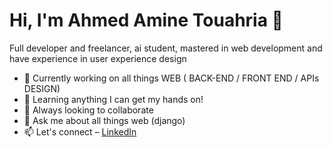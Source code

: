 

# Hi, I'm Ahmed Amine Touahria 👋

Full developer and freelancer, ai student, mastered in web development and have experience in user experience design

- 🔭 Currently working on all things WEB ( BACK-END / FRONT END / APIs DESIGN)
- 🌱 Learning anything I can get my hands on!
- 👯 Always looking to collaborate
- 💬 Ask me about all things web (django)
- 📫 Let's connect – [LinkedIn](https://www.linkedin.com/in/ahmed-touahria-735185237/)
